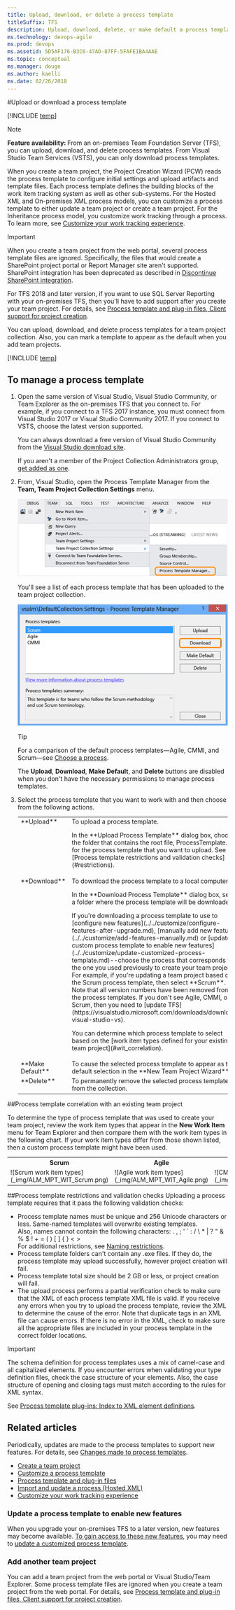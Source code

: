 ```yaml
---
title: Upload, download, or delete a process template 
titleSuffix: TFS
description: Upload, download, delete, or make default a process template for a team project collection 
ms.technology: devops-agile
ms.prod: devops
ms.assetid: 5D5AF176-B3C6-47AD-87FF-5FAFE1BA4AAE
ms.topic: conceptual
ms.manager: douge
ms.author: kaelli
ms.date: 02/26/2018
---
```


#Upload or download a process template

[!INCLUDE [temp](../../_shared/version-vsts-tfs-all-versions.md)]


> [!NOTE]    
><b>Feature availability: </b>From an on-premises Team Foundation Server (TFS), you can upload, download, and delete process templates. From Visual Studio Team Services (VSTS), you can only download process templates.  

When you create a team project, the Project Creation Wizard (PCW) reads the process template to configure initial settings and upload artifacts and template files. Each process template defines the building blocks of the work item tracking system as well as other sub-systems. For the Hosted XML and On-premises XML process models, you can customize a process template to either update a team project or create a team project. For the Inheritance process model, you customize work tracking through a process. To learn more, see [Customize your work tracking experience](../../customize/customize-work.md).  


> [!IMPORTANT]  
>When you create a team project from the web portal, several process template files are ignored. Specifically, the files that would create a SharePoint project portal or Report Manager site aren't supported. SharePoint integration has been deprecated as described in [Discontinue SharePoint integration](../../../report/sharepoint-dashboards/deprecation/discontinue-pre-tfs-2017-sharepoint-integration.md).
>
>For TFS 2018 and later version, if you want to use SQL Server Reporting with your on-premises TFS, then you'll have to add support after you create your team project. For details, see [Process template and plug-in files, Client support for project creation](../../customize/reference/process-templates/overview-process-template-files.md#client-support).  

You can upload, download, and delete process templates for a team project collection. Also, you can mark a template to appear as the default when you add team projects. 

[!INCLUDE [temp](../../_shared/get-latest-process-templates.md)]

## To manage a process template 

1.	Open the same version of Visual Studio, Visual Studio Community, or Team Explorer as the on-premises TFS that you connect to. For example, if you connect to a TFS 2017 instance, you must connect from Visual Studio 2017 or Visual Studio Community 2017. If you connect to VSTS, choose the latest version supported.  

	You can always download a free version of Visual Studio Community from the [Visual Studio download site](https://visualstudio.microsoft.com/downloads/#visual-studio-community-2015-with-update-3-free).  

	If you aren't a member of the Project Collection Administrators group, [get added as one](../../../organizations/security/set-project-collection-level-permissions.md).  

2.	From, Visual Studio, open the Process Template Manager from the **Team, Team Project Collection Settings** menu.

	![Open Process Template Manager](_img/open-process-template-manager.png)

	You'll see a list of each process template that has been uploaded to the team project collection. 

	![Select process template to work with](_img/process-template-manager.png)
	
	> [!TIP]   
	> For a comparison of the default process templates&mdash;Agile, CMMI, and Scrum&mdash;see [Choose a process](choose-process.md).  

	The <b>Upload</b>, <b>Download</b>, <b>Make Default</b>, and <b>Delete</b> buttons are disabled when you don't have the necessary permissions to manage process templates. 
 
3.	Select the process template that you want to work with and then choose from the following actions.  

	<table>
	<tbody valign="top">
	<tr>
	<td width="15%">
	**Upload**
	</td>
	<td>To upload a process template.<br/>
	<p>In the **Upload Process Template** dialog box, choose the folder that contains the root file, ProcessTemplate.xml, for the process template that you want to upload. See also [Process template restrictions and validation checks](#restrictions).</p>
	</td>
	</tr>
	
	<tr>
	<td>
	**Download**
	</td>
	<td>To download the process template to a local computer.<br/>
	<p>In the **Download Process Template** dialog box, select a folder where the process template will be downloaded.</p>
	<p>If you're downloading a process template to use to [configure new features](../../customize/configure-features-after-upgrade.md), [manually add new features](../../customize/add-features-manually.md) or [update a custom process template to enable new features](../../customize/update-customized-process-template.md)--choose the process that corresponds to the one you used previously to create your team project. For example, if you're updating a team project based on the Scrum process template, then select **Scrum**. Note that all version numbers have been removed from the process templates. If you don't see Agile, CMMI, or Scrum, then you need to [update TFS](https://visualstudio.microsoft.com/downloads/download-visual-studio-vs). </p>
	<p>You can determine which process template to select based on the [work item types defined for your existing team project](#wit_correlation).</p>
	</td>
	</tr>
	
	<tr>
	<td>
	**Make Default**
	</td>
	<td>
	To cause the selected process template to appear as the default selection in the **New Team Project Wizard**.
	</td>
	</tr>
	
	<tr>
	<td>
	**Delete**
	</td>
	<td>
	To permanently remove the selected process template from the collection.
	</td>
	</tr>
	
	</tbody>
	</table>


<a id="wit_correlation"> </a>

##Process template correlation with an existing team project
<p>To determine the type of process template that was used to create your team project, review the work item types that appear in the <b>New Work Item</b> menu for Team Explorer and then compare them with the work item types in the following chart. If your work item types differ from those shown listed, then a custom process template might have been used.</p>

<table>
<tbody valign="top">
<tr>
<th>Scrum</th>
<th>Agile</th>
<th>CMMI</th>
</tr>
<tr>
<td>
![Scrum work item types](_img/ALM_MPT_WIT_Scrum.png) 
</td>
<td>
![Agile work item types](_img/ALM_MPT_WIT_Agile.png) 
</td>
<td>
![CMMI work item types](_img/ALM_MPT_WIT_CMMI.png) 
</td>
</tr>
</tbody>
</table>

<a id="restrictions"> </a>

##Process template restrictions and validation checks 
Uploading a process template requires that it pass the following validation checks:  

- Process template names must be unique and 256 Unicode characters or less. Same-named templates will overwrite existing templates.<br/>
Also, names cannot contain the following characters: . , ; ' ` : / \ * | ? " &amp; % $ ! + = ( ) [ ] { } &lt; &gt;<br/>
For additional restrictions, see [Naming restrictions](../../../organizations/settings/naming-restrictions.md). 
- Process template folders can't contain any .exe files. If they do, the process template may upload successfully, however project creation will fail.
- Process template total size should be 2 GB or less, or project creation will fail.
- The upload process performs a partial verification check to make sure that the XML of each process template XML file is valid. If you receive any errors when you try to upload the process template, review the XML to determine the cause of the error. Note that duplicate tags in an XML file can cause errors. If there is no error in the XML, check to make sure all the appropriate files are included in your process template in the correct folder locations.

> [!IMPORTANT]  
>The schema definition for process templates uses a mix of camel-case and all capitalized elements. If you encounter errors when validating your type definition files, check the case structure of your elements. Also, the case structure of opening and closing tags must match according to the rules for XML syntax. 
>
>See [Process template plug-ins: Index to XML element definitions](../../customize/reference/process-templates/process-template-plug-ins-xml-elements-index.md).

## Related articles  

Periodically, updates are made to the process templates to support new features. For details, see [Changes made to process templates](changes-to-process-templates.md).  

- [Create a team project](../../../accounts/create-team-project.md)   
- [Customize a process template](../../customize/reference/process-templates/customize-process.md)   
- [Process template and plug-in files](../../customize/reference/process-templates/overview-process-template-files.md)  
- [Import and update a process (Hosted XML)](../../customize/import-process/import-process.md)     
- [Customize your work tracking experience](../../customize/customize-work.md)  


### Update a process template to enable new features 
When you upgrade your on-premises TFS to a later version, new features may become available. [To gain access to these new features](../../customize/configure-features-after-upgrade.md), you may need to [update a customized process template](../../customize/update-customized-process-template.md). 

### Add another team project 
You can add a team project from the web portal or Visual Studio/Team Explorer. Some process template files are ignored when you create a team project from the web portal. For details, see [Process template and plug-in files, Client support for project creation](../../customize/reference/process-templates/overview-process-template-files.md#client-support). 




